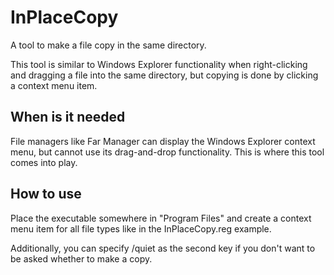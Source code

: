 InPlaceCopy
===========
A tool to make a file copy in the same directory.

This tool is similar to Windows Explorer functionality when right-clicking and dragging a file into the same directory, but copying is done by clicking a context menu item.

When is it needed
-----------------

File managers like Far Manager can display the Windows Explorer context menu, but cannot use its drag-and-drop functionality. This is where this tool comes into play.

How to use
----------

Place the executable somewhere in "Program Files" and create a context menu item for all file types like in the InPlaceCopy.reg example.

Additionally, you can specify /quiet as the second key if you don't want to be asked whether to make a copy.

